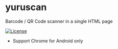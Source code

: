 # yuruscan

Barcode / QR Code scanner in a single HTML page

[![License](https://img.shields.io/github/license/soruly/pasu.svg?style=flat-square)](https://github.com/soruly/pasu/blob/master/LICENSE)

- Support Chrome for Android only
